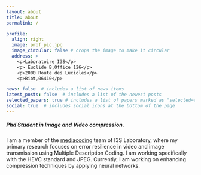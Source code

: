 ```yaml
---
layout: about
title: about
permalink: /

profile:
  align: right
  image: prof_pic.jpg
  image_circular: false # crops the image to make it circular
  address: >
    <p>Laboratoire I3S</p>
    <p> Euclide B,Office 126</p>
    <p>2000 Route des Lucioles</p>
    <p>Biot,06410</p>

news: false  # includes a list of news items
latest_posts: false  # includes a list of the newest posts
selected_papers: true # includes a list of papers marked as "selected={true}"
social: true  # includes social icons at the bottom of the page
---
```

##### Phd Student in Image and Video compression.

I am a member of the [mediacoding](https://mediacoding.i3s.unice.fr/) team of I3S Laboratory, where my primary research focuses on error resilience in video and image transmission using Multiple Description Coding. I am working specifically with the HEVC standard and JPEG. Currently, I am working on enhancing compression techniques by applying neural networks.